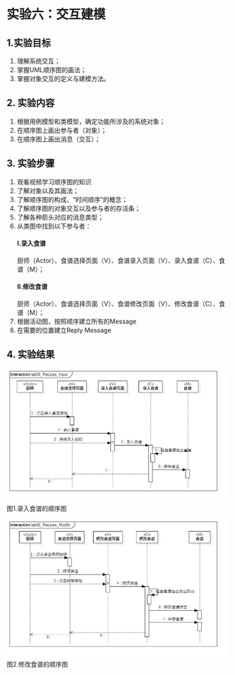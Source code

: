 # 实验六：交互建模

## 1.实验目标
1. 理解系统交互；
2. 掌握UML顺序图的画法；
3. 掌握对象交互的定义与建模方法。

## 2. 实验内容
1. 根据用例模型和类模型，确定功能所涉及的系统对象；
2. 在顺序图上画出参与者（对象）；
3. 在顺序图上画出消息（交互）；

## 3. 实验步骤
1. 观看视频学习顺序图的知识  
2. 了解对象以及其画法；
3. 了解顺序图的构成、“时间顺序”的概念；
4. 了解顺序图的对象交互以及参与者的存活条；
5. 了解各种箭头对应的消息类型；
6. 从类图中找到以下参与者：
   #### I.录入食谱
   厨师（Actor）、食谱选择页面（V）、食谱录入页面（V）、录入食谱（C）、食谱（M）；
   #### II.修改食谱
   厨师（Actor）、食谱选择页面（V）、食谱修改页面（V）、修改食谱（C）、食谱（M）；
7. 根据活动图，按照顺序建立所有的Message
8. 在需要的位置建立Reply Message


## 4. 实验结果

![录入食谱](./lab06_Recipes_Input.jpg)  
图1.录入食谱的顺序图

![修改食谱](./lab06_Recipes_Modify.jpg)  
图2.修改食谱的顺序图